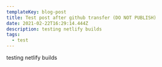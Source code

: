 ```yaml
---
templateKey: blog-post
title: Test post after github transfer (DO NOT PUBLISH)
date: 2021-02-22T16:29:14.444Z
description: testing netlify builds
tags:
  - test
---
```

testing netlify builds